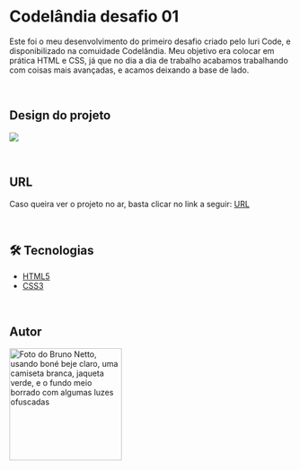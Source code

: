 # Codelândia desafio 01
Este foi o meu desenvolvimento do primeiro desafio criado pelo Iuri Code, e disponibilizado na comuidade Codelândia.
Meu objetivo era colocar em prática HTML e CSS, já que no dia a dia de trabalho acabamos trabalhando com coisas mais avançadas, e acamos deixando a base de lado.

</br>

## Design do projeto

![](https://github.com/nettobruno/codelandia-desafio-01/assets/38847034/88376e68-4f5f-4f47-b55f-ca2e868ae56e)


</br>

## URL

Caso queira ver o projeto no ar, basta clicar no link a seguir: [URL](https://codelandia-desafio-01-nettobruno.vercel.app/)

</br>

## 🛠 Tecnologias

- [HTML5](https://developer.mozilla.org/pt-BR/docs/Web/HTML)
- [CSS3](https://developer.mozilla.org/pt-BR/docs/Web/CSS)

</br>

## Autor

<a href="https://www.linkedin.com/in/bruno-netto-77434b187/">
  <img src="https://avatars.githubusercontent.com/u/38847034?v=4" width="200px" alt="Foto do Bruno Netto, usando boné beje claro, uma camiseta branca, jaqueta verde, e o fundo meio borrado com algumas luzes ofuscadas"/>
</a>

